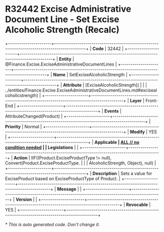 ﻿---
erp.type: front-end-business-rule
erp.entity: Finance.Excise.ExciseAdministrativeDocumentLines
---

# R32442 Excise Administrative Document Line - Set Excise Alcoholic Strength (Recalc)
+----------------------+----------------------------------------------------------------------------------------------+
| **Code**             | 32442                                                                                        |
+----------------------+----------------------------------------------------------------------------------------------+
| **Entity**           | @Finance.Excise.ExciseAdministrativeDocumentLines                                            |
+----------------------+----------------------------------------------------------------------------------------------+
| **Name**             | SetExciseAlcoholicStrength                                                                   |
+----------------------+----------------------------------------------------------------------------------------------+
| **Attribute**        | [ExciseAlcoholicStrength](                                                                   |
|                      | ../entities/Finance.Excise.ExciseAdministrativeDocumentLines.md#excisealcoholicstrength)     |
+----------------------+----------------------------------------------------------------------------------------------+
| **Layer**            | Front-End                                                                                    |
+----------------------+----------------------------------------------------------------------------------------------+
| **Events**           | AttributeChanged(Product)                                                                    |
+----------------------+----------------------------------------------------------------------------------------------+
| **Priority**         | Normal                                                                                       |
+----------------------+----------------------------------------------------------------------------------------------+
| **Modify**           | YES                                                                                          |
+----------------------+----------------------------------------------------------------------------------------------+
| **Applicable         | [ALL // no condition needed](xref:applicable-legislations)                                   |
| Legislations**       |                                                                                              |
+----------------------+----------------------------------------------------------------------------------------------+
| **Action**           | IIF((Product.ExciseProductType != null), Convert(Product.ExciseProductType.                  |
|                      | AlcoholicStrength, Object), null)                                                            |
+----------------------+----------------------------------------------------------------------------------------------+
| **Description**      | Sets a value for ExciseProduct based on ExciseProductType of Product.                        |
+----------------------+----------------------------------------------------------------------------------------------+
| **Message**          |                                                                                              |
+----------------------+----------------------------------------------------------------------------------------------+
| **Version**          |                                                                                              |
+----------------------+----------------------------------------------------------------------------------------------+
| **Revocable**        | YES                                                                                          |
+----------------------+----------------------------------------------------------------------------------------------+

*\* This is auto generated code. Don't change it.*
